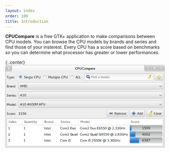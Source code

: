 ```yaml
---
layout: index
order: 100
title: Introduction
---
```

**CPUCompare** is a free GTK+ application to make comparisons between CPU models.
You can browse the CPU models by brands and series and find those of your
insterest.
Every CPU has a score based on benchmarks so you can determine what processor
has greater or lower performances.

{:.center}
![Main window](/resources/cpucompare/archive/latest/english/main.png)
